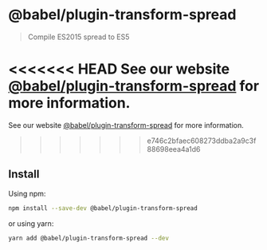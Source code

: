 # @babel/plugin-transform-spread

> Compile ES2015 spread to ES5

<<<<<<< HEAD
See our website [@babel/plugin-transform-spread](https://babeljs.io/docs/en/next/babel-plugin-transform-spread.html) for more information.
=======
See our website [@babel/plugin-transform-spread](https://babeljs.io/docs/en/babel-plugin-transform-spread) for more information.
>>>>>>> e746c2bfaec608273ddba2a9c3f88698eea4a1d6

## Install

Using npm:

```sh
npm install --save-dev @babel/plugin-transform-spread
```

or using yarn:

```sh
yarn add @babel/plugin-transform-spread --dev
```
